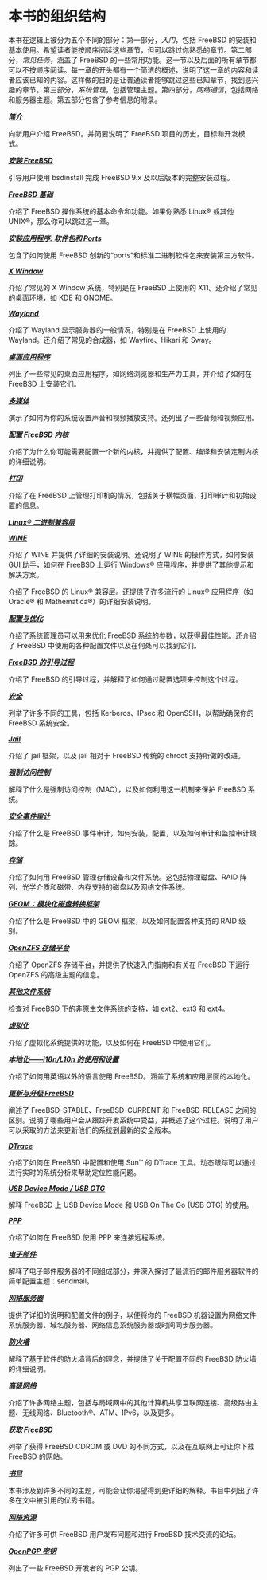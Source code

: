 # 本书的组织结构

本书在逻辑上被分为五个不同的部分：第一部分，_入门_，包括 FreeBSD 的安装和基本使用。希望读者能按顺序阅读这些章节，但可以跳过你熟悉的章节。第二部分，_常见任务_，涵盖了 FreeBSD 的一些常用功能。这一节以及后面的所有章节都可以不按顺序阅读。每一章的开头都有一个简洁的概述，说明了这一章的内容和读者应该已知的内容。这样做的目的是让普通读者能够跳过这些已知章节，找到感兴趣的章节。第三部分，_系统管理_，包括管理主题。第四部分，_网络通信_，包括网络和服务器主题。第五部分包含了参考信息的附录。

**_[简介](https://docs.freebsd.org/en/books/handbook/introduction/index.html#introduction)_**

向新用户介绍 FreeBSD。并简要说明了 FreeBSD 项目的历史，目标和开发模式。

**_[安装 FreeBSD](https://docs.freebsd.org/en/books/handbook/bsdinstall/index.html#bsdinstall)_**

引导用户使用 bsdinstall 完成 FreeBSD 9.x 及以后版本的完整安装过程。

**_[FreeBSD 基础](https://docs.freebsd.org/en/books/handbook/bsdinstall/index.html#bsdinstall)_**

介绍了 FreeBSD 操作系统的基本命令和功能。如果你熟悉 Linux® 或其他 UNIX®，那么你可以跳过这一章。

**_[安装应用程序: 软件包和 Ports](https://docs.freebsd.org/en/books/handbook/ports/index.html#ports)_**

包含了如何使用 FreeBSD 创新的“ports”和标准二进制软件包来安装第三方软件。

**_[X Window](https://docs.freebsd.org/en/books/handbook/x11/index.html#x11)_**

介绍了常见的 X Window 系统，特别是在 FreeBSD 上使用的 X11。还介绍了常见的桌面环境，如 KDE 和 GNOME。

**_[Wayland](https://docs.freebsd.org/en/books/handbook/book/#wayland)_**

介绍了 Wayland 显示服务器的一般情况，特别是在 FreeBSD 上使用的 Wayland。还介绍了常见的合成器，如 Wayfire、Hikari 和 Sway。

**_[桌面应用程序](https://docs.freebsd.org/en/books/handbook/desktop/index.html#desktop)_**

列出了一些常见的桌面应用程序，如网络浏览器和生产力工具，并介绍了如何在 FreeBSD 上安装它们。

**_[多媒体](https://docs.freebsd.org/en/books/handbook/multimedia/index.html#multimedia)_**

演示了如何为你的系统设置声音和视频播放支持。还列出了一些音频和视频应用。

**_[配置 FreeBSD 内核](https://docs.freebsd.org/en/books/handbook/kernelconfig/index.html#kernelconfig)_**

介绍了为什么你可能需要配置一个新的内核，并提供了配置、编译和安装定制内核的详细说明。

**_[打印](https://docs.freebsd.org/en/books/handbook/printing/index.html#printing)_**

介绍了在 FreeBSD 上管理打印机的情况，包括关于横幅页面、打印审计和初始设置的信息。

**_[Linux® 二进制兼容层](https://docs.freebsd.org/en/books/handbook/linuxemu/index.html#linuxemu)_**

**_[WINE](https://docs.freebsd.org/en/books/handbook/book/#wine)_**

介绍了 WINE 并提供了详细的安装说明。还说明了 WINE 的操作方式，如何安装 GUI 助手，如何在 FreeBSD 上运行 Windows® 应用程序，并提供了其他提示和解决方案。

介绍了 FreeBSD 的 Linux® 兼容层。还提供了许多流行的 Linux® 应用程序（如 Oracle® 和 Mathematica®）的详细安装说明。

**_[配置与优化](https://docs.freebsd.org/en/books/handbook/config/index.html#config-tuning)_**

介绍了系统管理员可以用来优化 FreeBSD 系统的参数，以获得最佳性能。还介绍了 FreeBSD 中使用的各种配置文件以及在何处可以找到它们。

**_[FreeBSD 的引导过程](https://docs.freebsd.org/en/books/handbook/boot/index.html#boot)_**

介绍了 FreeBSD 的引导过程，并解释了如何通过配置选项来控制这个过程。

**_[安全](https://docs.freebsd.org/en/books/handbook/security/index.html#security)_**

列举了许多不同的工具，包括 Kerberos、IPsec 和 OpenSSH，以帮助确保你的 FreeBSD 系统安全。

**_[Jail](https://docs.freebsd.org/en/books/handbook/jails/index.html#jails)_**

介绍了 jail 框架，以及 jail 相对于 FreeBSD 传统的 chroot 支持所做的改进。

**_[强制访问控制](https://docs.freebsd.org/en/books/handbook/mac/index.html#mac)_**

解释了什么是强制访问控制（MAC），以及如何利用这一机制来保护 FreeBSD 系统。

**_[安全事件审计](https://docs.freebsd.org/en/books/handbook/audit/index.html#audit)_**

介绍了什么是 FreeBSD 事件审计，如何安装，配置，以及如何审计和监控审计跟踪。

**_[存储](https://docs.freebsd.org/en/books/handbook/disks/index.html#disks)_**

介绍了如何用 FreeBSD 管理存储设备和文件系统。这包括物理磁盘、RAID 阵列、光学介质和磁带、内存支持的磁盘以及网络文件系统。

**_[GEOM：模块化磁盘转换框架](https://docs.freebsd.org/en/books/handbook/geom/index.html#geom)_**

介绍了什么是 FreeBSD 中的 GEOM 框架，以及如何配置各种支持的 RAID 级别。

**_[OpenZFS 存储平台](https://docs.freebsd.org/en/books/handbook/book/#zfs)_**

介绍了 OpenZFS 存储平台，并提供了快速入门指南和有关在 FreeBSD 下运行 OpenZFS 的高级主题的信息。

**_[其他文件系统](https://docs.freebsd.org/en/books/handbook/filesystems/index.html#filesystems)_**

检查对 FreeBSD 下的非原生文件系统的支持，如 ext2、ext3 和 ext4。

**_[虚拟化](https://docs.freebsd.org/en/books/handbook/virtualization/index.html#virtualization)_**

介绍了虚拟化系统提供的功能，以及如何在 FreeBSD 中使用它们。

**_[本地化——i18n/L10n 的使用和设置](https://docs.freebsd.org/en/books/handbook/l10n/index.html#l10n)_**

介绍了如何用英语以外的语言使用 FreeBSD。涵盖了系统和应用层面的本地化。

**_[更新与升级 FreeBSD](https://docs.freebsd.org/en/books/handbook/cutting-edge/index.html#updating-upgrading)_**

阐述了 FreeBSD-STABLE、FreeBSD-CURRENT 和 FreeBSD-RELEASE 之间的区别。说明了哪些用户会从跟踪开发系统中受益，并概述了这个过程。说明了用户可以采取的方法来更新他们的系统到最新的安全版本。

**_[DTrace](https://docs.freebsd.org/en/books/handbook/dtrace/index.html#dtrace)_**

介绍了如何在 FreeBSD 中配置和使用 Sun™ 的 DTrace 工具。动态跟踪可以通过进行实时的系统分析来帮助定位性能问题。

**_[USB Device Mode / USB OTG](https://docs.freebsd.org/en/books/handbook/book/#usb-device-mode)_**

解释 FreeBSD 上 USB Device Mode 和 USB On The Go (USB OTG) 的使用。

**_[PPP](https://docs.freebsd.org/en/books/handbook/ppp-and-slip/index.html#ppp-and-slip)_**

介绍了如何在 FreeBSD 使用 PPP 来连接远程系统。

**_[电子邮件](https://docs.freebsd.org/en/books/handbook/mail/index.html#mail)_**

解释了电子邮件服务器的不同组成部分，并深入探讨了最流行的邮件服务器软件的简单配置主题：sendmail。

**_[网络服务器](https://docs.freebsd.org/en/books/handbook/network-servers/index.html#network-servers)_**

提供了详细的说明和配置文件的例子，以便将你的 FreeBSD 机器设置为网络文件系统服务器、域名服务器、网络信息系统服务器或时间同步服务器。

**_[防火墙](https://docs.freebsd.org/en/books/handbook/firewalls/index.html#firewalls)_**

解释了基于软件的防火墙背后的理念，并提供了关于配置不同的 FreeBSD 防火墙的详细说明。

**_[高级网络](https://docs.freebsd.org/en/books/handbook/advanced-networking/index.html#advanced-networking)_**

介绍了许多网络主题，包括与局域网中的其他计算机共享互联网连接、高级路由主题、无线网络、Bluetooth®、ATM、IPv6，以及更多。

**_[获取 FreeBSD](https://docs.freebsd.org/en/books/handbook/mirrors/index.html#mirrors)_**

列举了获得 FreeBSD CDROM 或 DVD 的不同方式，以及在互联网上可让你下载 FreeBSD 的网站。

**_[书目](https://docs.freebsd.org/en/books/handbook/bibliography/index.html#bibliography)_**

本书涉及到许多不同的主题，可能会让你渴望得到更详细的解释。书目中列出了许多在文中被引用的优秀书籍。

**_[网络资源](https://docs.freebsd.org/en/books/handbook/eresources/index.html#eresources)_**

介绍了许多可供 FreeBSD 用户发布问题和进行 FreeBSD 技术交流的论坛。

**_[OpenPGP 密钥](https://docs.freebsd.org/en/books/handbook/pgpkeys/index.html#pgpkeys)_**

列出了一些 FreeBSD 开发者的 PGP 公钥。